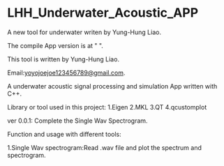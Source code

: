 # LHH_Underwater_Acoustic_APP
 A new tool for underwater writen by Yung-Hung Liao.
 
 The compile App version is at " ".
 
 This tool is written by Yung-Hung Liao.
 
 Email:yoyojoejoe123456789@gmail.com.
 
 A underwater acoustic signal processing and simulation App written with C++.
 
 Library or tool used in this project:
 1.Eigen
 2.MKL
 3.QT
 4.qcustomplot
 
 ver 0.0.1: Complete the Single Wav Spectrogram.

 Function and usage with different tools:
 
 1.Single Wav spectrogram:Read .wav file and plot the spectrum and spectrogram.

